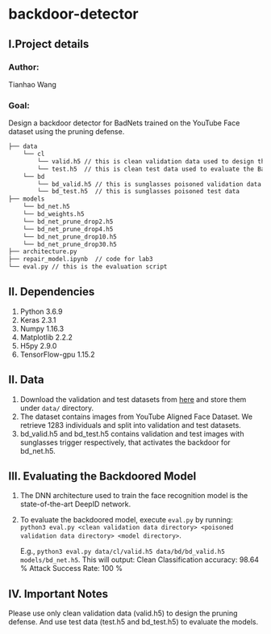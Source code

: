 # backdoor-detector

## I.Project details
### Author: 
Tianhao Wang

### Goal: 
Design a backdoor detector for BadNets trained on the YouTube Face dataset using the pruning defense.
    
```bash
├── data 
    └── cl
        └── valid.h5 // this is clean validation data used to design the defense
        └── test.h5  // this is clean test data used to evaluate the BadNet
    └── bd
        └── bd_valid.h5 // this is sunglasses poisoned validation data
        └── bd_test.h5  // this is sunglasses poisoned test data
├── models
    └── bd_net.h5
    └── bd_weights.h5
    └── bd_net_prune_drop2.h5
    └── bd_net_prune_drop4.h5
    └── bd_net_prune_drop10.h5
    └── bd_net_prune_drop30.h5
├── architecture.py
├── repair_model.ipynb  // code for lab3
└── eval.py // this is the evaluation script
```
    
## II. Dependencies
1. Python 3.6.9
2. Keras 2.3.1
3. Numpy 1.16.3
4. Matplotlib 2.2.2
5. H5py 2.9.0
6. TensorFlow-gpu 1.15.2

## II. Data
   1. Download the validation and test datasets from [here](https://drive.google.com/drive/folders/1Rs68uH8Xqa4j6UxG53wzD0uyI8347dSq?usp=sharing) and store them under `data/` directory.
   2. The dataset contains images from YouTube Aligned Face Dataset. We retrieve 1283 individuals and split into validation and test datasets.
   3. bd_valid.h5 and bd_test.h5 contains validation and test images with sunglasses trigger respectively, that activates the backdoor for bd_net.h5. 

## III. Evaluating the Backdoored Model
   1. The DNN architecture used to train the face recognition model is the state-of-the-art DeepID network. 
   2. To evaluate the backdoored model, execute `eval.py` by running:  
      `python3 eval.py <clean validation data directory> <poisoned validation data directory> <model directory>`.
      
      E.g., `python3 eval.py data/cl/valid.h5 data/bd/bd_valid.h5 models/bd_net.h5`. This will output:
      Clean Classification accuracy: 98.64 %
      Attack Success Rate: 100 %

## IV. Important Notes
Please use only clean validation data (valid.h5) to design the pruning defense. And use test data (test.h5 and bd_test.h5) to evaluate the models. 
